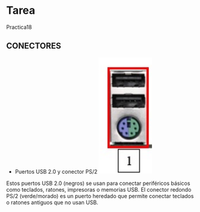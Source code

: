 # Tarea
Practica18
## CONECTORES
- Puertos USB 2.0 y conector PS/2
![README](img/01.png)


Estos puertos USB 2.0 (negros) se usan para conectar periféricos básicos como teclados, ratones, impresoras o memorias USB.
El conector redondo PS/2 (verde/morado) es un puerto heredado que permite conectar teclados o ratones antiguos que no usan USB.

